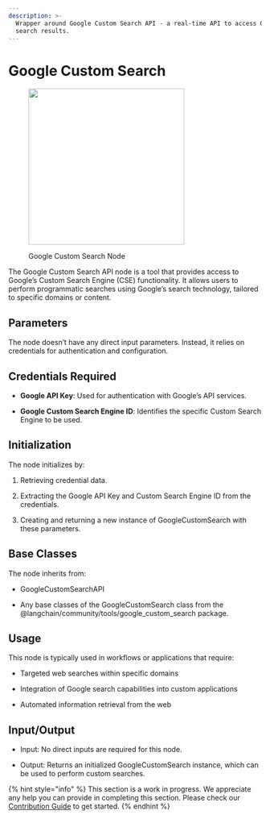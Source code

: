 ```yaml
---
description: >-
  Wrapper around Google Custom Search API - a real-time API to access Google
  search results.
---
```


# Google Custom Search

<figure><img src="../../../.gitbook/assets/image (3) (1) (1) (1) (1) (1) (1) (1).png" alt="" width="310"><figcaption><p>Google Custom Search Node</p></figcaption></figure>

The Google Custom Search API node is a tool that provides access to Google’s Custom Search Engine (CSE) functionality. It allows users to perform programmatic searches using Google’s search technology, tailored to specific domains or content.

## Parameters

The node doesn’t have any direct input parameters. Instead, it relies on credentials for authentication and configuration.


## Credentials Required

- **Google API Key**: Used for authentication with Google’s API services.

- **Google Custom Search Engine ID**: Identifies the specific Custom Search Engine to be used.

## Initialization

The node initializes by:

1. Retrieving credential data.

2. Extracting the Google API Key and Custom Search Engine ID from the credentials.

3. Creating and returning a new instance of GoogleCustomSearch with these parameters.

## Base Classes

The node inherits from:

- GoogleCustomSearchAPI

- Any base classes of the GoogleCustomSearch class from the @langchain/community/tools/google_custom_search package.


## Usage

This node is typically used in workflows or applications that require:

- Targeted web searches within specific domains

- Integration of Google search capabilities into custom applications

- Automated information retrieval from the web


## Input/Output

- Input: No direct inputs are required for this node.

- Output: Returns an initialized GoogleCustomSearch instance, which can be used to perform custom searches.

{% hint style="info" %}
This section is a work in progress. We appreciate any help you can provide in completing this section. Please check our [Contribution Guide](../../../contributing/) to get started.
{% endhint %}
